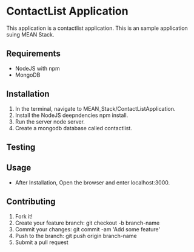 # ContactList Application

This application is a contactlist application. This is an sample
application suing MEAN Stack.

## Requirements

* NodeJS with npm
* MongoDB

## Installation

1. In the terminal, navigate to MEAN_Stack/ContactListApplication.
2. Install the NodeJS deepndencies npm install.
3. Run the server node server.
4. Create a mongodb database called contactlist.

## Testing

## Usage

* After Installation, Open the browser and enter localhost:3000.

## Contributing

1. Fork it!
2. Create your feature branch: git checkout -b branch-name
3. Commit your changes: git commit -am 'Add some feature'
4. Push to the branch: git push origin branch-name
5. Submit a pull request